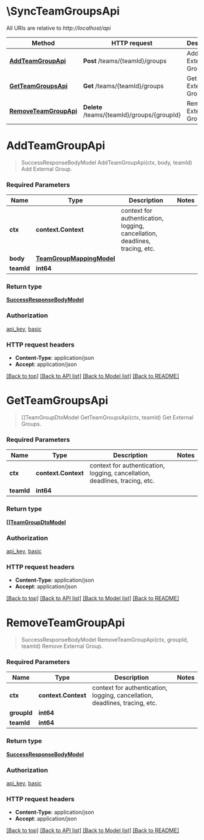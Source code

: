 # \SyncTeamGroupsApi

All URIs are relative to *http://localhost/api*

Method | HTTP request | Description
------------- | ------------- | -------------
[**AddTeamGroupApi**](SyncTeamGroupsApi.md#AddTeamGroupApi) | **Post** /teams/{teamId}/groups | Add External Group.
[**GetTeamGroupsApi**](SyncTeamGroupsApi.md#GetTeamGroupsApi) | **Get** /teams/{teamId}/groups | Get External Groups.
[**RemoveTeamGroupApi**](SyncTeamGroupsApi.md#RemoveTeamGroupApi) | **Delete** /teams/{teamId}/groups/{groupId} | Remove External Group.


# **AddTeamGroupApi**
> SuccessResponseBodyModel AddTeamGroupApi(ctx, body, teamId)
Add External Group.

### Required Parameters

Name | Type | Description  | Notes
------------- | ------------- | ------------- | -------------
 **ctx** | **context.Context** | context for authentication, logging, cancellation, deadlines, tracing, etc.
  **body** | [**TeamGroupMappingModel**](TeamGroupMappingModel.md)|  | 
  **teamId** | **int64**|  | 

### Return type

[**SuccessResponseBodyModel**](SuccessResponseBody.md)

### Authorization

[api_key](../README.md#api_key), [basic](../README.md#basic)

### HTTP request headers

 - **Content-Type**: application/json
 - **Accept**: application/json

[[Back to top]](#) [[Back to API list]](../README.md#documentation-for-api-endpoints) [[Back to Model list]](../README.md#documentation-for-models) [[Back to README]](../README.md)

# **GetTeamGroupsApi**
> []TeamGroupDtoModel GetTeamGroupsApi(ctx, teamId)
Get External Groups.

### Required Parameters

Name | Type | Description  | Notes
------------- | ------------- | ------------- | -------------
 **ctx** | **context.Context** | context for authentication, logging, cancellation, deadlines, tracing, etc.
  **teamId** | **int64**|  | 

### Return type

[**[]TeamGroupDtoModel**](TeamGroupDTO.md)

### Authorization

[api_key](../README.md#api_key), [basic](../README.md#basic)

### HTTP request headers

 - **Content-Type**: application/json
 - **Accept**: application/json

[[Back to top]](#) [[Back to API list]](../README.md#documentation-for-api-endpoints) [[Back to Model list]](../README.md#documentation-for-models) [[Back to README]](../README.md)

# **RemoveTeamGroupApi**
> SuccessResponseBodyModel RemoveTeamGroupApi(ctx, groupId, teamId)
Remove External Group.

### Required Parameters

Name | Type | Description  | Notes
------------- | ------------- | ------------- | -------------
 **ctx** | **context.Context** | context for authentication, logging, cancellation, deadlines, tracing, etc.
  **groupId** | **int64**|  | 
  **teamId** | **int64**|  | 

### Return type

[**SuccessResponseBodyModel**](SuccessResponseBody.md)

### Authorization

[api_key](../README.md#api_key), [basic](../README.md#basic)

### HTTP request headers

 - **Content-Type**: application/json
 - **Accept**: application/json

[[Back to top]](#) [[Back to API list]](../README.md#documentation-for-api-endpoints) [[Back to Model list]](../README.md#documentation-for-models) [[Back to README]](../README.md)

